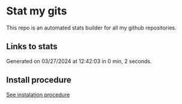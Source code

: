 # Stat my gits

This repo is an automated stats builder for all my github repositories.

## Links to stats


Generated on 03/27/2024 at 12:42:03 in 0 min, 2 seconds.

## Install procedure

[See instalation procedure](./src/install.md)
